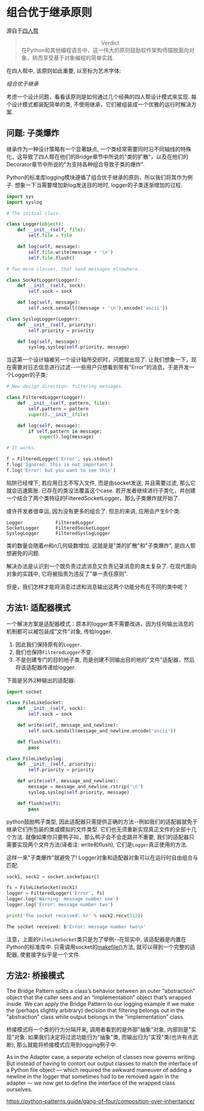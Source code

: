 
# 组合优于继承原则

源自于[四人帮](../index.rst)

> <center>Verdict</center>
> 在Python和其他编程语言中，这一伟大的原则鼓励软件架构师摆脱面向对象，转而享受基于对象编程的简单实践.

在四人帮中, 该原则如此重要, 以至标为艺术字体:

*组合优于继承*

考虑一个设计问题，看看该原则是如何通过几个经典的四人帮设计模式来实现. 每个设计模式都装配简单的类, 不使用继承，它们被组装成一个优雅的运行时解决方案.

## 问题: 子类爆炸

继承作为一种设计策略有一个显著缺点, 一个类经常需要同时沿不同轴线的特殊化，这导致了四人帮在他们的Bridge章节中所说的"类的扩散"，以及在他们的Decorator章节中所说的"为支持各种组合导致子类的爆炸".

Python的标准库logging模块遵循了组合优于继承的原则，所以我们将其作为例子. 想象一下当需要增加新log发送目的地时, logger的子类逐渐增加的过程.

```python
import sys
import syslog

# The initial class.

class Logger(object):
    def __init__(self, file):
        self.file = file

    def log(self, message):
        self.file.write(message + '\n')
        self.file.flush()

# Two more classes, that send messages elsewhere.

class SocketLogger(Logger):
    def __init__(self, sock):
        self.sock = sock

    def log(self, message):
        self.sock.sendall((message + '\n').encode('ascii'))

class SyslogLogger(Logger):
    def __init__(self, priority):
        self.priority = priority

    def log(self, message):
        syslog.syslog(self.priority, message)
```

当这第一个设计轴被另一个设计轴所交织时，问题就出现了. 让我们想象一下，现在需要对日志信息进行过滤--一些用户只想看到带有"Error"的消息，于是开发一个Logger的子类:

```python
# New design direction: filtering messages.

class FilteredLogger(Logger):
    def __init__(self, pattern, file):
        self.pattern = pattern
        super().__init__(file)

    def log(self, message):
        if self.pattern in message:
            super().log(message)

# It works.

f = FilteredLogger('Error', sys.stdout)
f.log('Ignored: this is not important')
f.log('Error: but you want to see this')
```

陷阱已经埋下, 若应用日志不写入文件, 而是由socket发送, 并且需要过滤, 那么它就会迅速膨胀. 已存在的类没法覆盖这个case. 若开发者继续进行子类化，并创建一个结合了两个类特征的FilteredSocketLogger，那么子类爆炸就开始了. 

或许开发者很幸运, 因为没有更多的组合了. 但总的来讲, 应用会产生6个类:

```
Logger            FilteredLogger
SocketLogger      FilteredSocketLogger
SyslogLogger      FilteredSyslogLogger
```

类的数量会随着*m*和*n*几何级数增加. 这就是是"类的扩散"和"子类爆炸", 是四人帮想避免的问题.

解决办法是认识到一个既负责过滤消息又负责记录消息的类太复杂了. 在现代面向对象的实践中, 它将被指责为违反了"单一责任原则".

但是，我们怎样才能将消息过滤和消息输出这两个功能分布在不同的类中呢？

## 方法1: 适配器模式

一个解决方案是适配器模式：原本的logger类不需要改进，因为任何输出消息的机制都可以被包装成"文件"对象, 传给logger.

1. 因此我们保持原有的`Logger`.
2. 我们也保持`FilteredLogger`不变.
3. 不是创建专门的目的地子类, 而是创建不同输出目的地的"文件"适配器，然后将该适配器传递给logger.

下面是另外2种输出的适配器:

```python
import socket

class FileLikeSocket:
    def __init__(self, sock):
        self.sock = sock

    def write(self, message_and_newline):
        self.sock.sendall(message_and_newline.encode('ascii'))

    def flush(self):
        pass

class FileLikeSyslog:
    def __init__(self, priority):
        self.priority = priority

    def write(self, message_and_newline):
        message = message_and_newline.rstrip('\n')
        syslog.syslog(self.priority, message)

    def flush(self):
        pass
```

python鼓励鸭子类型, 因此适配器只需提供正确的方法--例如我们的适配器就免于继承它们所包装的类或模拟的文件类型. 它们也无须重新实现真正文件的全部十几个方法. 就像如果你只要鸭子叫，那么鸭子会不会走路并不重要, 我们的适配器只需要实现两个文件方法(译者注: write和flush), 它们是`Logger`真正使用的方法.

这样一来"子类爆炸"就避免了! Logger对象和适配器对象可以在运行时自由组合与匹配.

```python
sock1, sock2 = socket.socketpair()

fs = FileLikeSocket(sock1)
logger = FilteredLogger('Error', fs)
logger.log('Warning: message number one')
logger.log('Error: message number two')

print('The socket received: %r' % sock2.recv(512))
```

```bash
The socket received: b'Error: message number two\n'
```

注意，上面的`FileLikeSocket`类只是为了举例--在现实中, 该适配器是内置在Python的标准库中. 只需调用socket的[makefile()](https://docs.python.org/3/library/socket.html#socket.socket.makefile)方法, 就可以得到一个完整的适配器, 使套接字似乎是一个文件.

## 方法2: 桥接模式

The Bridge Pattern splits a class’s behavior between an outer “abstraction” object that the caller sees and an “implementation” object that’s wrapped inside. We can apply the Bridge Pattern to our logging example if we make the (perhaps slightly arbitrary) decision that filtering belongs out in the “abstraction” class while output belongs in the “implementation” class.

桥接模式将一个类的行为分隔开来, 调用者看到的是外部"抽象"对象, 内部则是"实现"对象. 如果我们决定将过滤功能归为"抽象"类, 而输出归为"实现"类(也许有点武断), 那么就能将桥接模式应用到logging例子中.

As in the Adapter case, a separate echelon of classes now governs writing. But instead of having to contort our output classes to match the interface of a Python file object — which required the awkward maneuver of adding a newline in the logger that sometimes had to be removed again in the adapter — we now get to define the interface of the wrapped class ourselves.


https://python-patterns.guide/gang-of-four/composition-over-inheritance/